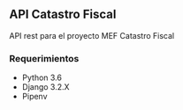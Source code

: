 ## API Catastro Fiscal

API rest para el proyecto MEF Catastro Fiscal

### Requerimientos
* Python 3.6
* Django 3.2.X
* Pipenv
